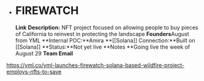 - # FIREWATCH
  **Link** 
  **Description:** NFT project focused on allowing people to buy pieces of California to reinvest in protecting the landscape
  **Founders**August from YML
  **Internal POC:**Amira
  **[[Solana]] Connection:**Built on [[Solana]]
  **Status:**Not yet live
  **Notes **Going live the week of August 29
  **Team Email**

https://yml.co/yml-launches-firewatch-solana-based-wildfire-project-employs-nfts-to-save